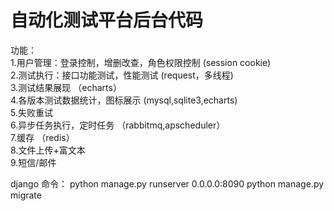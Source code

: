 # 自动化测试平台后台代码     
功能：    
1.用户管理：登录控制，增删改查，角色权限控制    (session cookie)    
2.测试执行：接口功能测试，性能测试             (request，多线程)    
3.测试结果展现                               （echarts）    
4.各版本测试数据统计，图标展示                 (mysql,sqlite3,echarts)         
5.失败重试    
6.异步任务执行，定时任务                      （rabbitmq,apscheduler）      
7.缓存                                      （redis）     
8.文件上传+富文本     
9.短信/邮件    

django 命令：
python manage.py runserver 0.0.0.0:8090
python manage.py migrate

